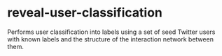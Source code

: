 reveal-user-classification
==========================

Performs user classification into labels using a set of seed Twitter users with known labels and the structure of the interaction network between them.

